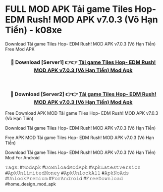 # FULL MOD APK Tải game Tiles Hop- EDM Rush! MOD APK v7.0.3 (Vô Hạn Tiền) - k08xe
Download Tải game Tiles Hop- EDM Rush! MOD APK v7.0.3 (Vô Hạn Tiền) Free Mod APK

<div align="center">
<h3>🔴 Download [Server1] 👉👉 <a href="https://apk-comot.site?title=Tải_game_Tiles_Hop-_EDM_Rush!_MOD_APK_v7.0.3_(Vô_Hạn_Tiền)">Tải game Tiles Hop- EDM Rush! MOD APK v7.0.3 (Vô Hạn Tiền) Mod Apk</a></h3><br>

<h3>🔴 Download [Server2] 👉👉 <a href="https://apk-comot.site?title=Tải_game_Tiles_Hop-_EDM_Rush!_MOD_APK_v7.0.3_(Vô_Hạn_Tiền)">Tải game Tiles Hop- EDM Rush! MOD APK v7.0.3 (Vô Hạn Tiền) Mod Apk</a></h3>
</div>


Free Download APK MOD Tải game Tiles Hop- EDM Rush! MOD APK v7.0.3 (Vô Hạn Tiền)

Download Tải game Tiles Hop- EDM Rush! MOD APK v7.0.3 (Vô Hạn Tiền) 

Free APK MOD Tải game Tiles Hop- EDM Rush! MOD APK v7.0.3 (Vô Hạn Tiền) 

Download Tải game Tiles Hop- EDM Rush! MOD APK v7.0.3 (Vô Hạn Tiền) Mod For Android

𝚃𝚊𝚐𝚜: #𝙼𝚘𝚍𝙰𝚙𝚔 #𝙳𝚘𝚠𝚗𝚕𝚘𝚊𝚍𝙼𝚘𝚍𝙰𝚙𝚔 #𝙰𝚙𝚔𝙻𝚊𝚝𝚎𝚜𝚝𝚅𝚎𝚛𝚜𝚒𝚘𝚗 #𝙰𝚙𝚔𝚄𝚗𝚕𝚒𝚖𝚒𝚝𝚎𝚍𝙼𝚘𝚗𝚎𝚢 #𝙰𝚙𝚔𝚄𝚗𝚕𝚘𝚌𝚔𝙰𝚕𝚕 #𝙰𝚙𝚔𝙽𝚘𝙰𝚍𝚜 #𝚄𝚗𝚕𝚘𝚌𝚔𝙿𝚛𝚎𝚖𝚒𝚞𝚖 #𝙵𝚘𝚛𝙰𝚗𝚍𝚛𝚘𝚒𝚍 #𝙵𝚛𝚎𝚎𝙳𝚘𝚠𝚗𝚕𝚘𝚊𝚍 #home_design_mod_apk